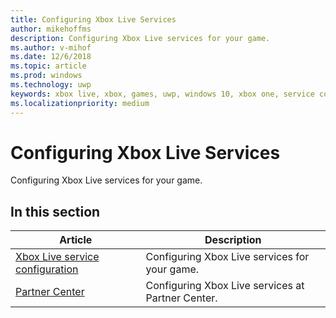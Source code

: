 ```yaml
---
title: Configuring Xbox Live Services
author: mikehoffms
description: Configuring Xbox Live services for your game.
ms.author: v-mihof
ms.date: 12/6/2018
ms.topic: article
ms.prod: windows
ms.technology: uwp
keywords: xbox live, xbox, games, uwp, windows 10, xbox one, service configuration
ms.localizationpriority: medium
---
```


# Configuring Xbox Live Services

Configuring Xbox Live services for your game.


## In this section

| Article | Description |
|---------|-------------|
| [Xbox Live service configuration](xbox-live-service-configuration.md) | Configuring Xbox Live services for your game. |
| [Partner Center](configure-xbl/windows-dev-center.md) | Configuring Xbox Live services at Partner Center. |
